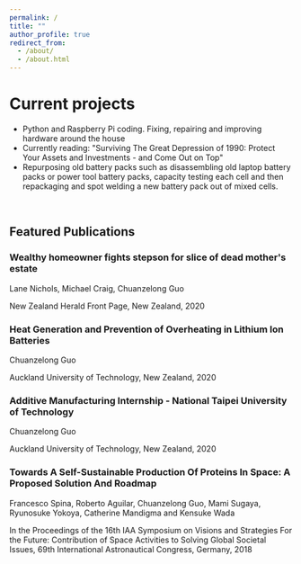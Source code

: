 ```yaml
---
permalink: /
title: ""
author_profile: true
redirect_from: 
  - /about/
  - /about.html
---
```

<script src="https://unpkg.com/typed.js@2.1.0/dist/typed.umd.js"></script>

  <!-- Element to contain animated typing -->
  <span id="element"></span>

  <!-- Load library from the CDN -->
  <script src="https://unpkg.com/typed.js@2.1.0/dist/typed.umd.js"></script>

  <!-- Setup and start animation! -->
  <script>
    var typed = new Typed('#element', {
      strings: ['', '<strong>Please check out my Projects and Publications (Academic and Legal) above </strong>'],
      typeSpeed: 80, loop: true, loopCount: Infinity
    });
  </script>


Current projects
======
- Python and Raspberry Pi coding. Fixing, repairing and improving hardware around the house
- Currently reading: "Surviving The Great Depression of 1990: Protect Your Assets and Investments - and Come Out on Top"
- Repurposing old battery packs such as disassembling old laptop battery packs or power tool battery packs, capacity testing each cell and then repackaging and spot welding a new battery pack out of mixed cells.
  
<br/>

<article class="Selected Publications">
  <h1>Featured Publications</h1>

  <article class = "Publications">
  <h3>Wealthy homeowner fights stepson for slice of dead mother's estate</h3>
  <p>Lane Nichols, Michael Craig, Chuanzelong Guo</p>
  <p> New Zealand Herald Front Page, New Zealand, 2020 </p>

  <article class = "Publications">
  <h3>Heat Generation and Prevention of Overheating in Lithium Ion Batteries</h3>
  <p>Chuanzelong Guo</p>
  <p> Auckland University of Technology, New Zealand, 2020 </p>

  <article class = "Publications">
  <h3>Additive Manufacturing Internship - National Taipei University of Technology</h3>
  <p>Chuanzelong Guo</p>
  <p>Auckland University of Technology, New Zealand, 2020 </p>

  <article class = "Publications">
  <h3>Towards A Self-Sustainable Production Of Proteins In Space: A Proposed Solution And Roadmap</h3>
  <p>Francesco Spina, Roberto Aguilar, Chuanzelong Guo, Mami Sugaya, Ryunosuke Yokoya, Catherine Mandigma and Kensuke Wada</p>
  <p>In the Proceedings of the 16th IAA Symposium on Visions and Strategies For the Future: Contribution of Space Activities to Solving Global Societal Issues, 69th International Astronautical Congress, Germany, 2018</p>



